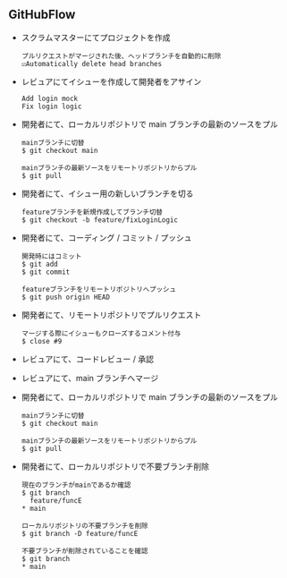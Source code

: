 ## GitHubFlow

- スクラムマスターにてプロジェクトを作成

  ```
  プルリクエストがマージされた後、ヘッドブランチを自動的に削除
  ☑︎Automatically delete head branches
  ```

- レビュアにてイシューを作成して開発者をアサイン

  ```
  Add login mock
  Fix login logic
  ```

- 開発者にて、ローカルリポジトリで main ブランチの最新のソースをプル

  ```
  mainブランチに切替
  $ git checkout main

  mainブランチの最新ソースをリモートリポジトリからプル
  $ git pull
  ```

- 開発者にて、イシュー用の新しいブランチを切る

  ```
  featureブランチを新規作成してブランチ切替
  $ git checkout -b feature/fixLoginLogic
  ```

- 開発者にて、コーディング / コミット / プッシュ

  ```
  開発時にはコミット
  $ git add
  $ git commit

  featureブランチをリモートリポジトリへプッシュ
  $ git push origin HEAD
  ```

- 開発者にて、リモートリポジトリでプルリクエスト

  ```
  マージする際にイシューもクローズするコメント付与
  $ close #9
  ```

- レビュアにて、コードレビュー / 承認

- レビュアにて、main ブランチへマージ

- 開発者にて、ローカルリポジトリで main ブランチの最新のソースをプル

  ```
  mainブランチに切替
  $ git checkout main

  mainブランチの最新ソースをリモートリポジトリからプル
  $ git pull
  ```

- 開発者にて、ローカルリポジトリで不要ブランチ削除

  ```
  現在のブランチがmainであるか確認
  $ git branch
    feature/funcE
  * main

  ローカルリポジトリの不要ブランチを削除
  $ git branch -D feature/funcE

  不要ブランチが削除されていることを確認
  $ git branch
  * main
  ```
